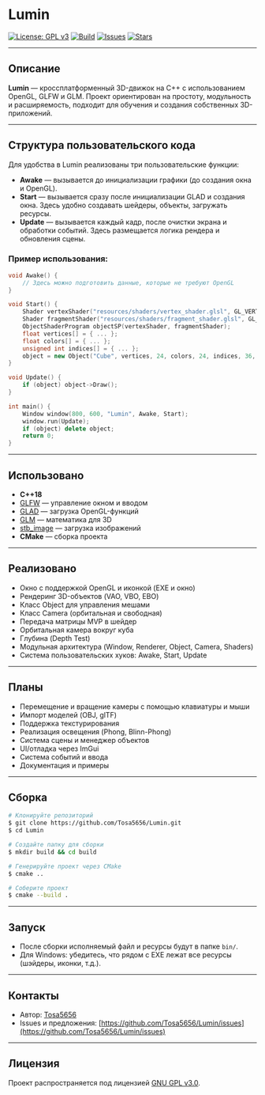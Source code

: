 # Lumin

[![License: GPL v3](https://img.shields.io/badge/License-GPLv3-blue.svg)](LICENSE)
[![Build](https://img.shields.io/github/actions/workflow/status/Tosa5656/Lumin/cmake.yml?branch=main)](https://github.com/Tosa5656/Lumin/actions)
[![Issues](https://img.shields.io/github/issues/Tosa5656/Lumin)](https://github.com/Tosa5656/Lumin/issues)
[![Stars](https://img.shields.io/github/stars/Tosa5656/Lumin?style=social)](https://github.com/Tosa5656/Lumin)

---

## Описание
**Lumin** — кроссплатформенный 3D-движок на C++ с использованием OpenGL, GLFW и GLM. Проект ориентирован на простоту, модульность и расширяемость, подходит для обучения и создания собственных 3D-приложений.

---

## Структура пользовательского кода
Для удобства в Lumin реализованы три пользовательские функции:
- **Awake** — вызывается до инициализации графики (до создания окна и OpenGL).
- **Start** — вызывается сразу после инициализации GLAD и создания окна. Здесь удобно создавать шейдеры, объекты, загружать ресурсы.
- **Update** — вызывается каждый кадр, после очистки экрана и обработки событий. Здесь размещается логика рендера и обновления сцены.

### Пример использования:
```cpp
void Awake() {
    // Здесь можно подготовить данные, которые не требуют OpenGL
}

void Start() {
    Shader vertexShader("resources/shaders/vertex_shader.glsl", GL_VERTEX_SHADER);
    Shader fragmentShader("resources/shaders/fragment_shader.glsl", GL_FRAGMENT_SHADER);
    ObjectShaderProgram objectSP(vertexShader, fragmentShader);
    float vertices[] = { ... };
    float colors[] = { ... };
    unsigned int indices[] = { ... };
    object = new Object("Cube", vertices, 24, colors, 24, indices, 36, objectSP);
}

void Update() {
    if (object) object->Draw();
}

int main() {
    Window window(800, 600, "Lumin", Awake, Start);
    window.run(Update);
    if (object) delete object;
    return 0;
}
```

---

## Использовано
- **C++18**
- [GLFW](https://www.glfw.org/) — управление окном и вводом
- [GLAD](https://glad.dav1d.de/) — загрузка OpenGL-функций
- [GLM](https://github.com/g-truc/glm) — математика для 3D
- [stb_image](https://github.com/nothings/stb) — загрузка изображений
- **CMake** — сборка проекта

---

## Реализовано
- Окно с поддержкой OpenGL и иконкой (EXE и окно)
- Рендеринг 3D-объектов (VAO, VBO, EBO)
- Класс Object для управления мешами
- Класс Camera (орбитальная и свободная)
- Передача матрицы MVP в шейдер
- Орбитальная камера вокруг куба
- Глубина (Depth Test)
- Модульная архитектура (Window, Renderer, Object, Camera, Shaders)
- Система пользовательских хуков: Awake, Start, Update

---

## Планы
- Перемещение и вращение камеры с помощью клавиатуры и мыши
- Импорт моделей (OBJ, glTF)
- Поддержка текстурирования
- Реализация освещения (Phong, Blinn-Phong)
- Система сцены и менеджер объектов
- UI/отладка через ImGui
- Система событий и ввода
- Документация и примеры

---

## Сборка
```bash
# Клонируйте репозиторий
$ git clone https://github.com/Tosa5656/Lumin.git
$ cd Lumin

# Создайте папку для сборки
$ mkdir build && cd build

# Генерируйте проект через CMake
$ cmake ..

# Соберите проект
$ cmake --build .
```

---

## Запуск
- После сборки исполняемый файл и ресурсы будут в папке `bin/`.
- Для Windows: убедитесь, что рядом с EXE лежат все ресурсы (шэйдеры, иконки, т.д.).

---

## Контакты
- Автор: [Tosa5656](https://github.com/Tosa5656)
- Issues и предложения: [https://github.com/Tosa5656/Lumin/issues](https://github.com/Tosa5656/Lumin/issues)

---

## Лицензия
Проект распространяется под лицензией [GNU GPL v3.0](LICENSE). 